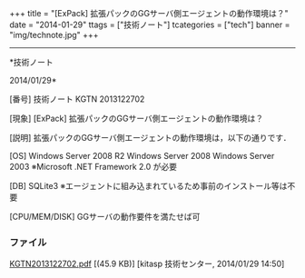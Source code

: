﻿+++
title = "[ExPack] 拡張パックのGGサーバ側エージェントの動作環境は？"
date = "2014-01-29"
ttags = ["技術ノート"]
tcategories = ["tech"]
banner = "img/technote.jpg"
+++

-----------------------------------------------------------------------------------------------------------------------------

*技術ノート

2014/01/29*


[番号]
技術ノート KGTN 2013122702

[現象]
[ExPack] 拡張パックのGGサーバ側エージェントの動作環境は？

[説明]
拡張パックのGGサーバ側エージェントの動作環境は，以下の通りです．

[OS]
Windows Server 2008 R2
Windows Server 2008
Windows Server 2003
※Microsoft .NET Framework 2.0 が必要

[DB]
SQLite3
※エージェントに組み込まれているため事前のインストール等は不要

[CPU/MEM/DISK]
GGサーバの動作要件を満たせば可


### ファイル

 
 


[KGTN2013122702.pdf](http://techreport.kitasp.net/attachments/download/1467/KGTN2013122702.pdf)
 [(45.9 KB)] [kitasp 技術センター, 2014/01/29
14:50]


 


 

